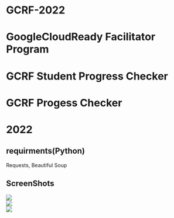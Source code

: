 # GCRF-2022

# GoogleCloudReady Facilitator Program
# GCRF Student Progress Checker
# GCRF Progess Checker
# 2022
## requirments(Python)
Requests, 
Beautiful Soup
## ScreenShots
<img src="https://github.com/varun-0007/GCRF-2022/blob/main/SS'1.jpg">
<br>
<img src="https://github.com/varun-0007/GCRF-2022/blob/main/SS'2.jpg">
<br>
<img src="https://github.com/varun-0007/GCRF-2022/blob/main/SS'3.jpg">
